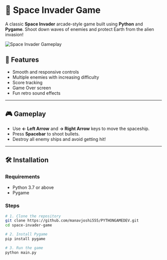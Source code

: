 # 👾 Space Invader Game

A classic **Space Invader** arcade-style game built using **Python** and **Pygame**. Shoot down waves of enemies and protect Earth from the alien invasion!

![Space Invader Gameplay](https://user-images.githubusercontent.com/yourusername/yourgif.gif) <!-- Optional: Add your GIF or screenshot here -->

## 🚀 Features

- Smooth and responsive controls
- Multiple enemies with increasing difficulty
- Score tracking
- Game Over screen
- Fun retro sound effects

---

## 🎮 Gameplay

- Use **← Left Arrow** and **→ Right Arrow** keys to move the spaceship.
- Press **Spacebar** to shoot bullets.
- Destroy all enemy ships and avoid getting hit!

---

## 🛠️ Installation

### Requirements

- Python 3.7 or above
- Pygame

### Steps

```bash
# 1. Clone the repository
git clone https://github.com/manavjoshi555/PYTHONGAMEDEV.git
cd space-invader-game

# 2. Install Pygame
pip install pygame

# 3. Run the game
python main.py
